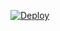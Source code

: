 [![Deploy](https://www.herokucdn.com/deploy/button.svg)](https://www.heroku.com/deploy?template=https://github.com/20607206/Stock_line_bot.git)
